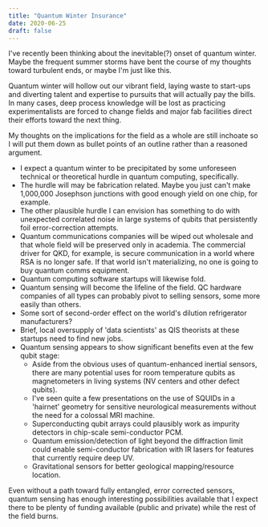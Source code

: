 ```yaml
---
title: "Quantum Winter Insurance"
date: 2020-06-25
draft: false
---
```


I've recently been thinking about the inevitable(?) onset of quantum winter. Maybe the frequent summer storms have bent the course of my thoughts toward turbulent ends, or maybe I'm just like this.

Quantum winter will hollow out our vibrant field, laying waste to start-ups and diverting talent and expertise to pursuits that will actually pay the bills. In many cases, deep process knowledge will be lost as practicing experimentalists are forced to change fields and major fab facilities direct their efforts toward the next thing.

My thoughts on the implications for the field as a whole are still inchoate so I will put them down as bullet points of an outline rather than a reasoned argument.

- I expect a quantum winter to be precipitated by some unforeseen technical or theoretical hurdle in quantum computing, specifically.
- The hurdle will may be fabrication related. Maybe you just can't make 1,000,000 Josephson junctions with good enough yield on one chip, for example.
- The other plausible hurdle I can envision has something to do with unexpected correlated noise in large systems of qubits that persistently foil error-correction attempts.
- Quantum communications companies will be wiped out wholesale and that whole field will be preserved only in academia. The commercial driver for QKD, for example, is secure communication in a world where RSA is no longer safe. If that world isn't materializing, no one is going to buy quantum comms equipment.
- Quantum computing software startups will likewise fold.
- Quantum sensing will become the lifeline of the field. QC hardware companies of all types can probably pivot to selling sensors, some more easily than others.
- Some sort of second-order effect on the world's dilution refrigerator manufacturers?
- Brief, local oversupply of 'data scientists' as QIS theorists at these startups need to find new jobs.
- Quantum sensing appears to show significant benefits even at the few qubit stage:
  - Aside from the obvious uses of quantum-enhanced inertial sensors, there are many potential uses for room temperature qubits as magnetometers in living systems (NV centers and other defect qubits).
  - I've seen quite a few presentations on the use of SQUIDs in a 'hairnet' geometry for sensitive neurological measurements without the need for a colossal MRI machine.
  - Superconducting qubit arrays could plausibly work as impurity detectors in chip-scale semi-conductor PCM.
  - Quantum emission/detection of light beyond the diffraction limit could enable semi-conductor fabrication with IR lasers for features that currently require deep UV.
  - Gravitational sensors for better geological mapping/resource location.

Even without a path toward fully entangled, error corrected sensors, quantum sensing has enough interesting possibilities available that I expect there to be plenty of funding available (public and private) while the rest of the field burns.
